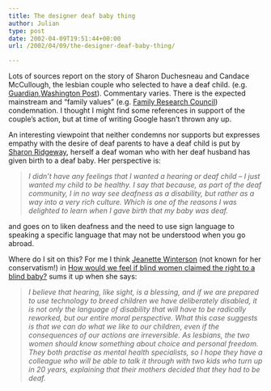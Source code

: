 ```yaml
---
title: The designer deaf baby thing
author: Julian
type: post
date: 2002-04-09T19:51:44+00:00
url: /2002/04/09/the-designer-deaf-baby-thing/

---
```

Lots of sources report on the story of Sharon Duchesneau and Candace McCullough, the lesbian couple who selected to have a deaf child. (e.g. [Guardian][1],[Washington Post][2]). Commentary varies. There is the expected mainstream and &#8220;family values&#8221; (e.g. [Family Research Council][3]) condemnation. I thought I might find some references in support of the couple&#8217;s action, but at time of writing Google hasn&#8217;t thrown any up.

An interesting viewpoint that neither condemns nor supports but expresses empathy with the desire of deaf parents to have a deaf child is put by [Sharon Ridgeway][4], herself a deaf woman who with her deaf husband has given birth to a deaf baby. Her perspective is:

>  _I didn&#8217;t have any feelings that I wanted a hearing or deaf child &#8211; I just wanted my child to be healthy. I say that because, as part of the deaf community, I in no way see deafness as a disability, but rather as a way into a very rich culture. Which is one of the reasons I was delighted to learn when I gave birth that my baby was deaf._

and goes on to liken deafness and the need to use sign language to speaking a specific language that may not be understood when you go abroad.

Where do I sit on this? For me I think [Jeanette Winterson][5] (not known for her conservatism!) in [How would we feel if blind women claimed the right to a blind baby?][6] sums it up when she says: 

> _I believe that hearing, like sight, is a blessing, and if we are prepared to use technology to breed children we have deliberately disabled, it is not only the language of disability that will have to be radically reworked, but our entire moral perspective. What this case suggests is that we can do what we like to our children, even if the consequences of our actions are irreversible. As lesbians, the two women should know something about choice and personal freedom. They both practise as mental health specialists, so I hope they have a colleague who will be able to talk it through with two kids who turn up in 20 years, explaining that their mothers decided that they had to be deaf._

 [1]: http://www.guardian.co.uk/international/story/0,3604,680616,00.html
 [2]: http://www.washingtonpost.com/wp-dyn/articles/A23194-2002Mar27.html
 [3]: http://www.frc.org/get/p02d01.cfm
 [4]: http://www.guardian.co.uk/Archive/Article/0,4273,4390037,00.html
 [5]: http://www.jeanettewinterson.com/home.htm
 [6]: http://www.guardian.co.uk/Archive/Article/0,4273,4390038,00.html